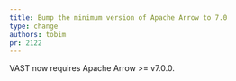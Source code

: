 ```yaml
---
title: Bump the minimum version of Apache Arrow to 7.0
type: change
authors: tobim
pr: 2122
---
```


VAST now requires Apache Arrow >= v7.0.0.
